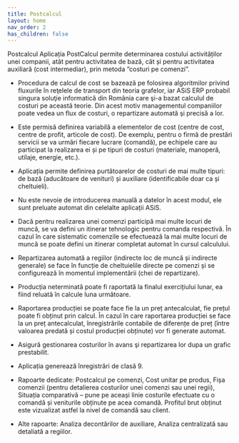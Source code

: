```yaml
---
title: Postcalcul
layout: home
nav_order: 2
has_children: false
---
```

Postcalcul
Aplicația PostCalcul permite determinarea costului activităților unei companii, atât pentru activitatea de bază, cât și pentru activitatea auxiliară (cost intermediar), prin metoda ”costuri pe comenzi”.
- Procedura de calcul de cost se bazează pe folosirea algoritmilor privind fluxurile în reţelele de transport din teoria grafelor, iar ASiS ERP probabil singura soluţie informatică din România care şi-a bazat calculul de costuri pe această teorie. Din acest motiv managementul companiilor poate vedea un flux de costuri, o repartizare automată şi precisă a lor.

- Este permisă definirea variabilă a elementelor de cost (centre de cost, centre de profit, articole de cost). De exemplu, pentru o firmă de prestări servicii se va urmări fiecare lucrare (comandă), pe echipele care au participat la realizarea ei și pe tipuri de costuri (materiale, manoperă, utilaje, energie, etc.).
- Aplicația permite definirea purtătoarelor de costuri de mai multe tipuri: de bază (aducătoare de venituri) și auxiliare (identificabile doar ca și cheltuieli).
- Nu este nevoie de introducerea manuală a datelor în acest modul, ele sunt preluate automat din celelalte aplicații ASiS.
- Dacă pentru realizarea unei comenzi participă mai multe locuri de muncă, se va defini un itinerar tehnologic pentru comanda respectivă. În cazul în care sistematic comenzile se efectuează la mai multe locuri de muncă se poate defini un itinerar completat automat în cursul calculului.
- Repartizarea automată a regiilor (indirecte loc de muncă și indirecte generale) se face în funcție de cheltuielile directe pe comenzi și se configurează în momentul implementării (chei de repartizare).
- Producția neterminată poate fi raportată la finalul exercițiului lunar, ea fiind reluată în calcule luna următoare.
- Raportarea producției se poate face fie la un preț antecalculat, fie prețul poate fi obținut prin calcul. În cazul în care raportarea producției se face la un preț antecalculat, înregistrările contabile de diferențe de preț (între valoarea predată și costul producției obținute) vor fi generate automat.
- Asigură gestionarea costurilor în avans şi repartizarea lor dupa un grafic prestabilit.
- Aplicația generează înregistrări de clasă 9.
- Rapoarte dedicate: Postcalcul pe comenzi, Cost unitar pe produs, Fișa comenzii (pentru detalierea costurilor unei comenzi sau unei regii), Situația comparativă – pune pe aceași linie costurile efectuate cu o comandă și veniturile obținute pe acea comandă. Profitul brut obținut este vizualizat astfel la nivel de comandă sau client.
- Alte rapoarte: Analiza decontărilor de auxiliare, Analiza centralizată sau detaliată a regiilor.
